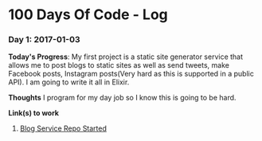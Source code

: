 # 100 Days Of Code - Log

### Day 1: 2017-01-03

**Today's Progress**: My first project is a static site generator service that allows me to post blogs to static sites as well as send tweets, make Facebook posts, Instagram posts(Very hard as this is supported in a public API). I am going to write it all in Elixir.

**Thoughts** I program for my day job so I know this is going to be hard.

**Link(s) to work**
1. [Blog Service Repo Started](https://github.com/jtwebman/blogservice)
